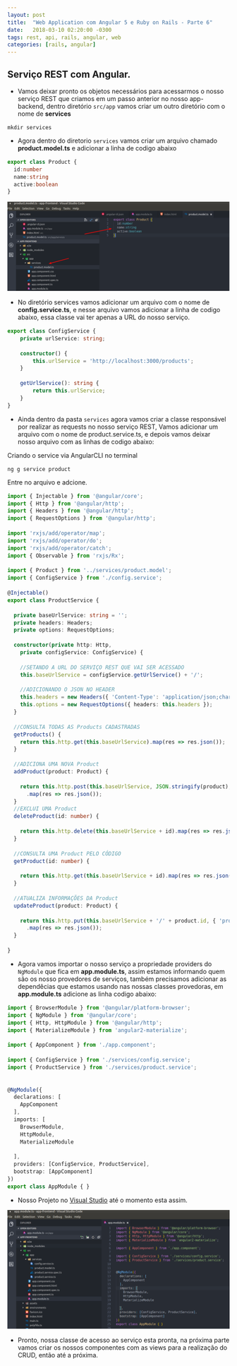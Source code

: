 ```yaml
---
layout: post
title:  "Web Application com Angular 5 e Ruby on Rails - Parte 6"
date:   2018-03-10 02:20:00 -0300
tags: rest, api, rails, angular, web
categories: [rails, angular]
---
```


## Serviço REST com Angular.

 - Vamos deixar pronto os objetos necessários para acessarmos o nosso serviço REST que criamos em um passo anterior no nosso app-backend, dentro diretório `src/app` vamos criar um outro diretório com o nome de **services**

```
mkdir services
```

 - Agora dentro do diretorio `services` vamos criar um arquivo chamado **product.model.ts** e adicionar a linha de codigo abaixo

```ts
export class Product {
  id:number
  name:string
  active:boolean
}
```

![Screenshot product_model](/static/img/app_angular_rails/product_model.png)

 - No diretório services vamos adicionar um arquivo com o nome de **config.service.ts**, e nesse arquivo vamos adicionar a linha de codigo abaixo, essa classe vai ter apenas a URL do nosso serviço.

```ts
export class ConfigService {
    private urlService: string;

    constructor() {
        this.urlService = 'http://localhost:3000/products';
    }

    getUrlService(): string {
        return this.urlService;
    }
}
```

 - Ainda dentro da pasta `services` agora vamos criar a classe responsável por realizar as requests no nosso serviço REST, Vamos adicionar um arquivo com o nome de product.service.ts, e depois vamos deixar nosso arquivo com as linhas de codigo abaixo:

Criando o service via AngularCLI no terminal

```
ng g service product
```

Entre no arquivo e adcione.

```ts
import { Injectable } from '@angular/core';
import { Http } from '@angular/http';
import { Headers } from '@angular/http';
import { RequestOptions } from '@angular/http';

import 'rxjs/add/operator/map';
import 'rxjs/add/operator/do';
import 'rxjs/add/operator/catch';
import { Observable } from 'rxjs/Rx';

import { Product } from '../services/product.model';
import { ConfigService } from './config.service';

@Injectable()
export class ProductService {

  private baseUrlService: string = '';
  private headers: Headers;
  private options: RequestOptions;

  constructor(private http: Http,
    private configService: ConfigService) {

    //SETANDO A URL DO SERVIÇO REST QUE VAI SER ACESSADO 
    this.baseUrlService = configService.getUrlService() + '/';

    //ADICIONANDO O JSON NO HEADER 
    this.headers = new Headers({ 'Content-Type': 'application/json;charset=UTF-8' });
    this.options = new RequestOptions({ headers: this.headers });
  }

  //CONSULTA TODAS AS Products CADASTRADAS
  getProducts() {
    return this.http.get(this.baseUrlService).map(res => res.json());
  }

  //ADICIONA UMA NOVA Product
  addProduct(product: Product) {

    return this.http.post(this.baseUrlService, JSON.stringify(product), this.options)
      .map(res => res.json());
  }
  //EXCLUI UMA Product
  deleteProduct(id: number) {

    return this.http.delete(this.baseUrlService + id).map(res => res.json());
  }

  //CONSULTA UMA Product PELO CÓDIGO
  getProduct(id: number) {

    return this.http.get(this.baseUrlService + id).map(res => res.json());
  }

  //ATUALIZA INFORMAÇÕES DA Product
  updateProduct(product: Product) {

    return this.http.put(this.baseUrlService + '/' + product.id, { 'product': product })
      .map(res => res.json());
  }

}
```

 - Agora vamos importar o nosso serviço a propriedade providers do `NgModule` que fica em **app.module.ts**, assim estamos informando quem são os nosso provedores de serviços, também precisamos adicionar as dependêcias que estamos usando nas nossas classes provedoras, em **app.module.ts** adicione as linha codigo abaixo:

```ts
import { BrowserModule } from '@angular/platform-browser';
import { NgModule } from '@angular/core';
import { Http, HttpModule } from '@angular/http';
import { MaterializeModule } from 'angular2-materialize';

import { AppComponent } from './app.component';

import { ConfigService } from './services/config.service';
import { ProductService } from './services/product.service';


@NgModule({
  declarations: [
    AppComponent    
  ],
  imports: [
    BrowserModule,
    HttpModule,    
    MaterializeModule
    
  ],
  providers: [ConfigService, ProductService],
  bootstrap: [AppComponent]
})
export class AppModule { }
```

 - Nosso Projeto no [Visual Studio](https://code.visualstudio.com/) até o momento esta assim.

![Screenshot overview](/static/img/app_angular_rails/overview.png)

 - Pronto, nossa classe de acesso ao serviço esta pronta, na próxima parte vamos criar os nossos componentes com as views para a realização do CRUD, então até a próxima.

